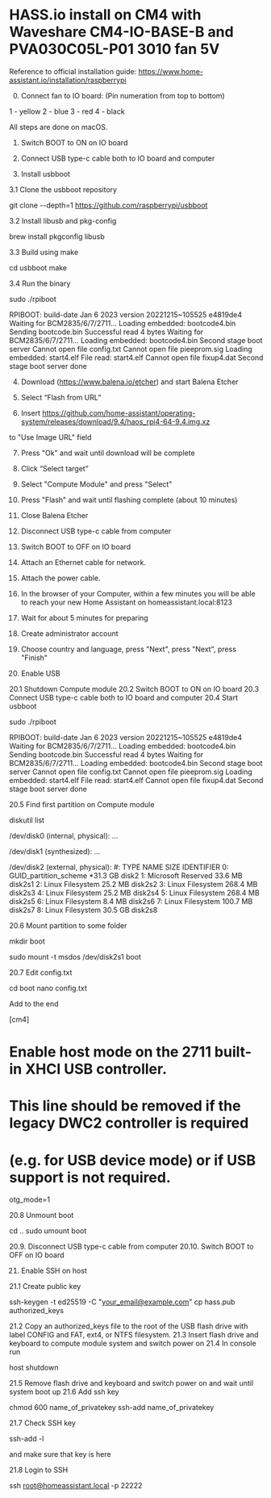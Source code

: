 # HASS.io install on CM4 with Waveshare CM4-IO-BASE-B and PVA030C05L-P01 3010 fan 5V

Reference to official installation guide:
https://www.home-assistant.io/installation/raspberrypi

0. Connect fan to IO board:
(Pin numeration from top to bottom)

1 - yellow
2 - blue
3 - red
4 - black

All steps are done on macOS.

1. Switch BOOT to ON on IO board
2. Connect USB type-c cable both to IO board and computer

3. Install usbboot 

3.1 Clone the usbboot repository

git clone --depth=1 https://github.com/raspberrypi/usbboot

3.2 Install libusb and pkg-config

brew install pkgconfig libusb

3.3 Build using make

cd usbboot
make

3.4 Run the binary

sudo ./rpiboot


RPIBOOT: build-date Jan  6 2023 version 20221215~105525 e4819de4
Waiting for BCM2835/6/7/2711...
Loading embedded: bootcode4.bin
Sending bootcode.bin
Successful read 4 bytes 
Waiting for BCM2835/6/7/2711...
Loading embedded: bootcode4.bin
Second stage boot server
Cannot open file config.txt
Cannot open file pieeprom.sig
Loading embedded: start4.elf
File read: start4.elf
Cannot open file fixup4.dat
Second stage boot server done

4. Download (https://www.balena.io/etcher) and start Balena Etcher
5. Select “Flash from URL” 

6. Insert 
https://github.com/home-assistant/operating-system/releases/download/9.4/haos_rpi4-64-9.4.img.xz

to "Use Image URL" field

7. Press "Ok" and wait until download will be complete
8. Click “Select target”
9. Select "Compute Module" and press "Select"
10. Press "Flash" and wait until flashing complete (about 10 minutes)
11. Close Balena Etcher
12. Disconnect USB type-c cable from computer
13. Switch BOOT to OFF on IO board
14. Attach an Ethernet cable for network.
15. Attach the power cable.
16. In the browser of your Computer, within a few minutes you will be able to reach your new Home Assistant on 
homeassistant.local:8123
17. Wait for about 5 minutes for preparing
18. Create administrator account
19. Choose country and language, press "Next", press "Next", press "Finish"

20. Enable USB

20.1 Shutdown Compute module
20.2 Switch BOOT to ON on IO board
20.3 Connect USB type-c cable both to IO board and computer
20.4 Start usbboot

sudo ./rpiboot

RPIBOOT: build-date Jan  6 2023 version 20221215~105525 e4819de4
Waiting for BCM2835/6/7/2711...
Loading embedded: bootcode4.bin
Sending bootcode.bin
Successful read 4 bytes 
Waiting for BCM2835/6/7/2711...
 Loading embedded: bootcode4.bin
Second stage boot server
Cannot open file config.txt
Cannot open file pieeprom.sig
Loading embedded: start4.elf
File read: start4.elf
Cannot open file fixup4.dat
Second stage boot server done

20.5 Find first partition on Compute module

diskutil list

/dev/disk0 (internal, physical):
...

/dev/disk1 (synthesized):
...

/dev/disk2 (external, physical):
   #:                       TYPE NAME                    SIZE       IDENTIFIER
   0:      GUID_partition_scheme                        *31.3 GB    disk2
   1:         Microsoft Reserved                         33.6 MB    disk2s1
   2:           Linux Filesystem                         25.2 MB    disk2s2
   3:           Linux Filesystem                         268.4 MB   disk2s3
   4:           Linux Filesystem                         25.2 MB    disk2s4
   5:           Linux Filesystem                         268.4 MB   disk2s5
   6:           Linux Filesystem                         8.4 MB     disk2s6
   7:           Linux Filesystem                         100.7 MB   disk2s7
   8:           Linux Filesystem                         30.5 GB    disk2s8

20.6 Mount partition to some folder

mkdir boot

sudo mount -t msdos /dev/disk2s1 boot

20.7 Edit config.txt 

cd boot
nano config.txt

Add to the end

[cm4]
# Enable host mode on the 2711 built-in XHCI USB controller.
# This line should be removed if the legacy DWC2 controller is required
# (e.g. for USB device mode) or if USB support is not required.
otg_mode=1

20.8 Unmount boot

cd ..
sudo umount boot

20.9. Disconnect USB type-c cable from computer
20.10. Switch BOOT to OFF on IO board

21. Enable SSH on host

21.1 Create public key

ssh-keygen -t ed25519 -C "your_email@example.com"
cp hass.pub authorized_keys

21.2 Copy an authorized_keys file to the root of the USB flash drive with label CONFIG and FAT, ext4, or NTFS filesystem. 
21.3 Insert flash drive and keyboard to compute module system and switch power on
21.4 In console run

host shutdown 

21.5 Remove flash drive and keyboard and switch power on and wait until system boot up
21.6 Add ssh key

chmod 600 name_of_privatekey
ssh-add name_of_privatekey

21.7 Check SSH key

ssh-add -l

and make sure that key is here

21.8 Login to SSH 

ssh root@homeassistant.local -p 22222

